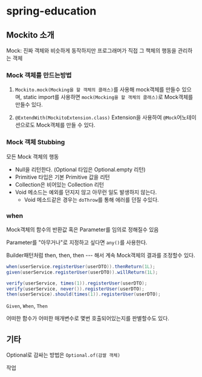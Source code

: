 # spring-education

## Mockito 소개

Mock: 진짜 객체와 비슷하게 동작하지만 프로그래머가 직접 그 책체의 행동을 관리하는 객체


### Mock 객체를 만드는방법
1. `Mockito.mock(Mocking을 할 객체의 클래스)`를 사용해 mock객체를 만들수 있으며, static import를 사용하면
`mock(Mocking을 할 객체의 클래스)`로 Mock객체를 만들수 있다.

2. `@ExtendWith(MockitoExtension.class)` Extension을 사용하여
`@Mock`어노테이션으로도 Mock객체를 만들 수 있다.

### Mock 객체 Stubbing
모든 Mock 객체의 행동
- Null을 리턴한다. (Optional 타입은 Optional.empty 리턴)
- Primitive 타입은 기본 Primitive 값을 리턴
- Collection은 비어있는 Collection 리턴
- Void 메소드는 예외를 던지지 않고 아무런 일도 발생하지 않는다.
  - Void 메소드같은 경우는 `doThrow`를 통해 에러를 던질 수있다.

### when

Mock객체의 함수의 반환값 혹은 Parameter를 임의로 정해질수 있음

Parameter를 "아무거나"로 지정하고 싶다면 `any()`를 사용한다.

Builder패턴처럼 then, then, then --- 해서 계속 Mock객체의 결과를 조정할수 있다.

```java
when(userService.registerUser(userDTO)).thenReturn(1L);
given(userService.registerUser(userDTO)).willReturn(1L);
```

```java
verify(userService, times(1)).registerUser(userDTO);
verify(userService, never()).registerUser(userDTO);
then(userService).should(times(1)).registerUser(userDTO);
```

`Given`, `When`, `Then`

어떠한 함수가 어떠한 매개변수로 몇번 호출되어있는지를 판별할수도 있다.

## 기타

Optional로 감싸는 방법은 `Optional.of(감쌀 객체)`

작업
